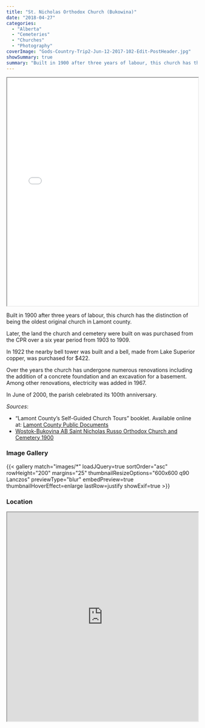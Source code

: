 ```yaml
---
title: "St. Nicholas Orthodox Church (Bukowina)"
date: "2018-04-27"
categories: 
  - "Alberta"
  - "Cemeteries"
  - "Churches"
  - "Photography"
coverImage: "Gods-Country-Trip2-Jun-12-2017-102-Edit-PostHeader.jpg"
showSummary: true
summary: "Built in 1900 after three years of labour, this church has the distinction of being the oldest original church in Lamont county."
---
```


<iframe src="//www.youtube.com/embed/oGtFtx9JcOE" width="100%" height="600" allowfullscreen="allowfullscreen"></iframe>

Built in 1900 after three years of labour, this church has the distinction of being the oldest original church in Lamont county.

Later, the land the church and cemetery were built on was purchased from the CPR over a six year period from 1903 to 1909.

In 1922 the nearby bell tower was built and a bell, made from Lake Superior copper, was purchased for $422.

Over the years the church has undergone numerous renovations including the addition of a concrete foundation and an excavation for a basement. Among other renovations, electricity was added in 1967.

In June of 2000, the parish celebrated its 100th anniversary.

_Sources_:

- “Lamont County’s Self-Guided Church Tours” booklet. Available online at: [Lamont County Public Documents](https://lamontcounty.civicweb.net/filepro/documents/?preview=18486)
- [Wostok-Bukovina AB Saint Nicholas Russo Orthodox Church and Cemetery 1900](http://orthodoxcanada.ca/Wostok-Bukovina_AB_Saint_Nicholas_Russo_Orthodox_Church_and_Cemetery_1900)

### Image Gallery

{{< gallery match="images/*" loadJQuery=true sortOrder="asc" rowHeight="200" margins="25" thumbnailResizeOptions="600x600 q90 Lanczos" previewType="blur" embedPreview=true thumbnailHoverEffect=enlarge lastRow=justify showExif=true >}}

### Location

<iframe src="https://www.google.com/maps/embed?pb=!1m18!1m12!1m3!1d3800.6924432087035!2d-112.45595768345417!3d53.84326598008619!2m3!1f0!2f0!3f0!3m2!1i1024!2i768!4f13.1!3m3!1m2!1s0x0%3A0x0!2zNTPCsDUwJzM1LjgiTiAxMTLCsDI3JzEzLjYiVw!5e1!3m2!1sen!2sca!4v1523203180610" width="100%" height="550" allowfullscreen="allowfullscreen"></iframe>
